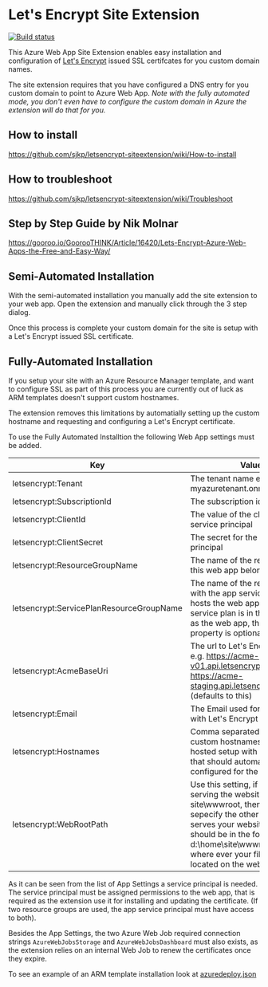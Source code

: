 # Let's Encrypt Site Extension
[![Build status](https://ci.appveyor.com/api/projects/status/mdg0e31rp0qdu16m/branch/master?svg=true
)](https://ci.appveyor.com/project/sjkp/letsencrypt-siteextension)

This Azure Web App Site Extension enables easy installation and configuration of [Let's Encrypt](https://letsencrypt.org/) issued SSL certifcates for you custom domain names. 

The site extension requires that you have configured a DNS entry for you custom domain to point to Azure Web App. 
*Note with the fully automated mode, you don't even have to configure the custom domain in Azure the extension will do that for you.*

## How to install
https://github.com/sjkp/letsencrypt-siteextension/wiki/How-to-install

## How to troubleshoot
https://github.com/sjkp/letsencrypt-siteextension/wiki/Troubleshoot

## Step by Step Guide by Nik Molnar
https://gooroo.io/GoorooTHINK/Article/16420/Lets-Encrypt-Azure-Web-Apps-the-Free-and-Easy-Way/ 

## Semi-Automated Installation
With the semi-automated installation you manually add the site extension to your web app. Open the extension and manually click through the 3 step dialog. 

Once this process is complete your custom domain for the site is setup with a Let's Encrypt issued SSL certificate. 

## Fully-Automated Installation
If you setup your site with an Azure Resource Manager template, and want to configure SSL as part of this process you are currently out of luck as ARM templates doesn't support custom hostnames. 

The extension removes this limitations by automatially setting up the custom hostname and requesting and configuring a Let's Encrypt certificate.

To use the Fully Automated Installtion the following Web App settings must be added. 

| Key |	Value
|-----| ----
| letsencrypt:Tenant |	The tenant name e.g. myazuretenant.onmicrosoft.com
| letsencrypt:SubscriptionId |	The subscription id
| letsencrypt:ClientId	| The value of the clientid of the service principal
| letsencrypt:ClientSecret	| The secret for the service principal
| letsencrypt:ResourceGroupName |	The name of the resource group this web app belongs to
| letsencrypt:ServicePlanResourceGroupName |	The name of the resource group with the app service plan that hosts the web app, if the app service plan is in the same plan as the web app, then this property is optional. 
| letsencrypt:AcmeBaseUri |	The url to Let's Encrypt servers e.g. https://acme-v01.api.letsencrypt.org/ or https://acme-staging.api.letsencrypt.org/ (defaults to this)
| letsencrypt:Email	| The Email used for registering with Let's Encrypt
| letsencrypt:Hostnames |	Comma separated list of custom hostnames (externally hosted setup with CNames), that should automatically be configured for the site.
| letsencrypt:WebRootPath | Use this setting, if you are not serving the website from site\wwwroot, then you can sepecify the other folder that serves your website here - should be in the format d:\home\site\wwwroot\public or where ever your files are located on the web server. 

As it can be seen from the list of App Settings a service principal is needed. The service principal must be assigned permissions to the web app, that is required as the extension use it for installing and updating the certificate. (If two resource groups are used, the app service principal must have access to both). 

Besides the App Settings, the two Azure Web Job required connection strings ```AzureWebJobsStorage``` and ```AzureWebJobsDashboard``` must also exists, as the extension relies on an internal Web Job to renew the certificates once they expire. 

To see an example of an ARM template installation look at [azuredeploy.json](LetsEncrypt.ResourceGroup/Templates/azuredeploy.json)
